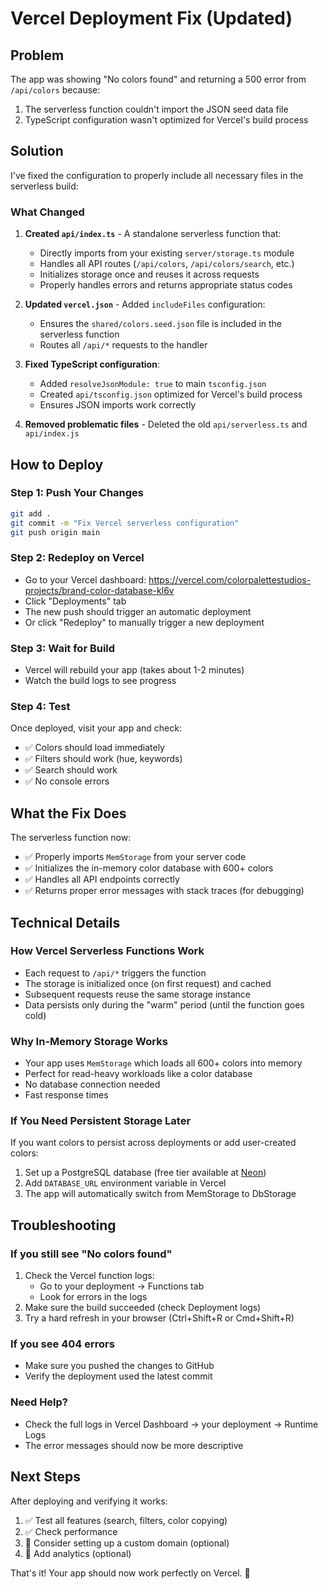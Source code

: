 # Vercel Deployment Fix (Updated)

## Problem
The app was showing "No colors found" and returning a 500 error from `/api/colors` because:
1. The serverless function couldn't import the JSON seed data file
2. TypeScript configuration wasn't optimized for Vercel's build process

## Solution
I've fixed the configuration to properly include all necessary files in the serverless build:

### What Changed

1. **Created `api/index.ts`** - A standalone serverless function that:
   - Directly imports from your existing `server/storage.ts` module
   - Handles all API routes (`/api/colors`, `/api/colors/search`, etc.)
   - Initializes storage once and reuses it across requests
   - Properly handles errors and returns appropriate status codes

2. **Updated `vercel.json`** - Added `includeFiles` configuration:
   - Ensures the `shared/colors.seed.json` file is included in the serverless function
   - Routes all `/api/*` requests to the handler

3. **Fixed TypeScript configuration**:
   - Added `resolveJsonModule: true` to main `tsconfig.json`
   - Created `api/tsconfig.json` optimized for Vercel's build process
   - Ensures JSON imports work correctly

4. **Removed problematic files** - Deleted the old `api/serverless.ts` and `api/index.js`

## How to Deploy

### Step 1: Push Your Changes
```bash
git add .
git commit -m "Fix Vercel serverless configuration"
git push origin main
```

### Step 2: Redeploy on Vercel
- Go to your Vercel dashboard: https://vercel.com/colorpalettestudios-projects/brand-color-database-kl6v
- Click "Deployments" tab
- The new push should trigger an automatic deployment
- Or click "Redeploy" to manually trigger a new deployment

### Step 3: Wait for Build
- Vercel will rebuild your app (takes about 1-2 minutes)
- Watch the build logs to see progress

### Step 4: Test
Once deployed, visit your app and check:
- ✅ Colors should load immediately
- ✅ Filters should work (hue, keywords)
- ✅ Search should work
- ✅ No console errors

## What the Fix Does

The serverless function now:
- ✅ Properly imports `MemStorage` from your server code
- ✅ Initializes the in-memory color database with 600+ colors
- ✅ Handles all API endpoints correctly
- ✅ Returns proper error messages with stack traces (for debugging)

## Technical Details

### How Vercel Serverless Functions Work
- Each request to `/api/*` triggers the function
- The storage is initialized once (on first request) and cached
- Subsequent requests reuse the same storage instance
- Data persists only during the "warm" period (until the function goes cold)

### Why In-Memory Storage Works
- Your app uses `MemStorage` which loads all 600+ colors into memory
- Perfect for read-heavy workloads like a color database
- No database connection needed
- Fast response times

### If You Need Persistent Storage Later
If you want colors to persist across deployments or add user-created colors:
1. Set up a PostgreSQL database (free tier available at [Neon](https://neon.tech))
2. Add `DATABASE_URL` environment variable in Vercel
3. The app will automatically switch from MemStorage to DbStorage

## Troubleshooting

### If you still see "No colors found"
1. Check the Vercel function logs:
   - Go to your deployment → Functions tab
   - Look for errors in the logs
2. Make sure the build succeeded (check Deployment logs)
3. Try a hard refresh in your browser (Ctrl+Shift+R or Cmd+Shift+R)

### If you see 404 errors
- Make sure you pushed the changes to GitHub
- Verify the deployment used the latest commit

### Need Help?
- Check the full logs in Vercel Dashboard → your deployment → Runtime Logs
- The error messages should now be more descriptive

## Next Steps

After deploying and verifying it works:
1. ✅ Test all features (search, filters, color copying)
2. ✅ Check performance
3. 🎯 Consider setting up a custom domain (optional)
4. 🎯 Add analytics (optional)

That's it! Your app should now work perfectly on Vercel. 🚀
